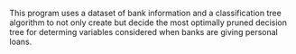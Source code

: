 This program uses a dataset of bank information and a classification tree algorithm to not only create but decide the most optimally pruned decision tree for determing variables considered when banks are giving personal loans.
